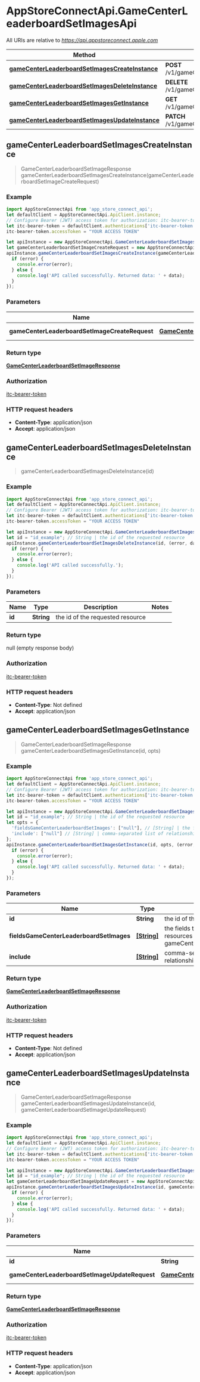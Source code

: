 # AppStoreConnectApi.GameCenterLeaderboardSetImagesApi

All URIs are relative to *https://api.appstoreconnect.apple.com*

Method | HTTP request | Description
------------- | ------------- | -------------
[**gameCenterLeaderboardSetImagesCreateInstance**](GameCenterLeaderboardSetImagesApi.md#gameCenterLeaderboardSetImagesCreateInstance) | **POST** /v1/gameCenterLeaderboardSetImages | 
[**gameCenterLeaderboardSetImagesDeleteInstance**](GameCenterLeaderboardSetImagesApi.md#gameCenterLeaderboardSetImagesDeleteInstance) | **DELETE** /v1/gameCenterLeaderboardSetImages/{id} | 
[**gameCenterLeaderboardSetImagesGetInstance**](GameCenterLeaderboardSetImagesApi.md#gameCenterLeaderboardSetImagesGetInstance) | **GET** /v1/gameCenterLeaderboardSetImages/{id} | 
[**gameCenterLeaderboardSetImagesUpdateInstance**](GameCenterLeaderboardSetImagesApi.md#gameCenterLeaderboardSetImagesUpdateInstance) | **PATCH** /v1/gameCenterLeaderboardSetImages/{id} | 



## gameCenterLeaderboardSetImagesCreateInstance

> GameCenterLeaderboardSetImageResponse gameCenterLeaderboardSetImagesCreateInstance(gameCenterLeaderboardSetImageCreateRequest)



### Example

```javascript
import AppStoreConnectApi from 'app_store_connect_api';
let defaultClient = AppStoreConnectApi.ApiClient.instance;
// Configure Bearer (JWT) access token for authorization: itc-bearer-token
let itc-bearer-token = defaultClient.authentications['itc-bearer-token'];
itc-bearer-token.accessToken = "YOUR ACCESS TOKEN"

let apiInstance = new AppStoreConnectApi.GameCenterLeaderboardSetImagesApi();
let gameCenterLeaderboardSetImageCreateRequest = new AppStoreConnectApi.GameCenterLeaderboardSetImageCreateRequest(); // GameCenterLeaderboardSetImageCreateRequest | GameCenterLeaderboardSetImage representation
apiInstance.gameCenterLeaderboardSetImagesCreateInstance(gameCenterLeaderboardSetImageCreateRequest, (error, data, response) => {
  if (error) {
    console.error(error);
  } else {
    console.log('API called successfully. Returned data: ' + data);
  }
});
```

### Parameters


Name | Type | Description  | Notes
------------- | ------------- | ------------- | -------------
 **gameCenterLeaderboardSetImageCreateRequest** | [**GameCenterLeaderboardSetImageCreateRequest**](GameCenterLeaderboardSetImageCreateRequest.md)| GameCenterLeaderboardSetImage representation | 

### Return type

[**GameCenterLeaderboardSetImageResponse**](GameCenterLeaderboardSetImageResponse.md)

### Authorization

[itc-bearer-token](../README.md#itc-bearer-token)

### HTTP request headers

- **Content-Type**: application/json
- **Accept**: application/json


## gameCenterLeaderboardSetImagesDeleteInstance

> gameCenterLeaderboardSetImagesDeleteInstance(id)



### Example

```javascript
import AppStoreConnectApi from 'app_store_connect_api';
let defaultClient = AppStoreConnectApi.ApiClient.instance;
// Configure Bearer (JWT) access token for authorization: itc-bearer-token
let itc-bearer-token = defaultClient.authentications['itc-bearer-token'];
itc-bearer-token.accessToken = "YOUR ACCESS TOKEN"

let apiInstance = new AppStoreConnectApi.GameCenterLeaderboardSetImagesApi();
let id = "id_example"; // String | the id of the requested resource
apiInstance.gameCenterLeaderboardSetImagesDeleteInstance(id, (error, data, response) => {
  if (error) {
    console.error(error);
  } else {
    console.log('API called successfully.');
  }
});
```

### Parameters


Name | Type | Description  | Notes
------------- | ------------- | ------------- | -------------
 **id** | **String**| the id of the requested resource | 

### Return type

null (empty response body)

### Authorization

[itc-bearer-token](../README.md#itc-bearer-token)

### HTTP request headers

- **Content-Type**: Not defined
- **Accept**: application/json


## gameCenterLeaderboardSetImagesGetInstance

> GameCenterLeaderboardSetImageResponse gameCenterLeaderboardSetImagesGetInstance(id, opts)



### Example

```javascript
import AppStoreConnectApi from 'app_store_connect_api';
let defaultClient = AppStoreConnectApi.ApiClient.instance;
// Configure Bearer (JWT) access token for authorization: itc-bearer-token
let itc-bearer-token = defaultClient.authentications['itc-bearer-token'];
itc-bearer-token.accessToken = "YOUR ACCESS TOKEN"

let apiInstance = new AppStoreConnectApi.GameCenterLeaderboardSetImagesApi();
let id = "id_example"; // String | the id of the requested resource
let opts = {
  'fieldsGameCenterLeaderboardSetImages': ["null"], // [String] | the fields to include for returned resources of type gameCenterLeaderboardSetImages
  'include': ["null"] // [String] | comma-separated list of relationships to include
};
apiInstance.gameCenterLeaderboardSetImagesGetInstance(id, opts, (error, data, response) => {
  if (error) {
    console.error(error);
  } else {
    console.log('API called successfully. Returned data: ' + data);
  }
});
```

### Parameters


Name | Type | Description  | Notes
------------- | ------------- | ------------- | -------------
 **id** | **String**| the id of the requested resource | 
 **fieldsGameCenterLeaderboardSetImages** | [**[String]**](String.md)| the fields to include for returned resources of type gameCenterLeaderboardSetImages | [optional] 
 **include** | [**[String]**](String.md)| comma-separated list of relationships to include | [optional] 

### Return type

[**GameCenterLeaderboardSetImageResponse**](GameCenterLeaderboardSetImageResponse.md)

### Authorization

[itc-bearer-token](../README.md#itc-bearer-token)

### HTTP request headers

- **Content-Type**: Not defined
- **Accept**: application/json


## gameCenterLeaderboardSetImagesUpdateInstance

> GameCenterLeaderboardSetImageResponse gameCenterLeaderboardSetImagesUpdateInstance(id, gameCenterLeaderboardSetImageUpdateRequest)



### Example

```javascript
import AppStoreConnectApi from 'app_store_connect_api';
let defaultClient = AppStoreConnectApi.ApiClient.instance;
// Configure Bearer (JWT) access token for authorization: itc-bearer-token
let itc-bearer-token = defaultClient.authentications['itc-bearer-token'];
itc-bearer-token.accessToken = "YOUR ACCESS TOKEN"

let apiInstance = new AppStoreConnectApi.GameCenterLeaderboardSetImagesApi();
let id = "id_example"; // String | the id of the requested resource
let gameCenterLeaderboardSetImageUpdateRequest = new AppStoreConnectApi.GameCenterLeaderboardSetImageUpdateRequest(); // GameCenterLeaderboardSetImageUpdateRequest | GameCenterLeaderboardSetImage representation
apiInstance.gameCenterLeaderboardSetImagesUpdateInstance(id, gameCenterLeaderboardSetImageUpdateRequest, (error, data, response) => {
  if (error) {
    console.error(error);
  } else {
    console.log('API called successfully. Returned data: ' + data);
  }
});
```

### Parameters


Name | Type | Description  | Notes
------------- | ------------- | ------------- | -------------
 **id** | **String**| the id of the requested resource | 
 **gameCenterLeaderboardSetImageUpdateRequest** | [**GameCenterLeaderboardSetImageUpdateRequest**](GameCenterLeaderboardSetImageUpdateRequest.md)| GameCenterLeaderboardSetImage representation | 

### Return type

[**GameCenterLeaderboardSetImageResponse**](GameCenterLeaderboardSetImageResponse.md)

### Authorization

[itc-bearer-token](../README.md#itc-bearer-token)

### HTTP request headers

- **Content-Type**: application/json
- **Accept**: application/json

